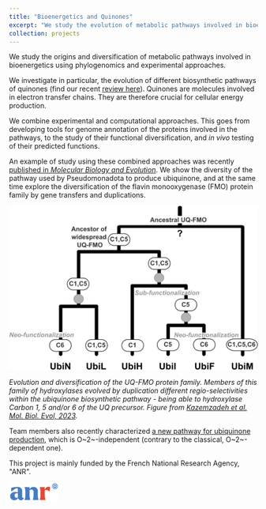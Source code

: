 ```yaml
---
title: "Bioenergetics and Quinones"
excerpt: "We study the evolution of metabolic pathways involved in bioenergetics.<br/><img src='/images/quinone-species-1b.png' width='300' alt='Quinone molecules'>"
collection: projects
---
```


We study the origins and diversification of metabolic pathways involved in bioenergetics using phylogenomics and experimental approaches.

We investigate in particular, the evolution of different biosynthetic pathways of quinones (find our recent [review here](https://doi.org/10.1016/j.bbabio.2020.148259)). Quinones are molecules involved in electron transfer chains. They are therefore crucial for cellular energy production.

We combine experimental and computational approaches. This goes from developing tools for genome annotation of the proteins involved in the pathways, to the study of their functional diversification, and *in vivo* testing of their predicted functions. 

An example of study using these combined approaches was recently [published in *Molecular Biology and Evolution*](https://doi.org/10.1093/molbev/msad219). We show the diversity of the pathway used by Pseudomonadota to produce ubiquinone, and at the same time explore the diversification of the flavin monooxygenase (FMO) protein family by gene transfers and duplications. 

<img src='/images/evol-UQ-FMO-mbe.png' width='600'>

*Evolution and diversification of the UQ-FMO protein family. Members of this family of hydroxylases evolved by duplication different regio-selectivities within the ubiquinone biosynthetic pathway - being able to hydroxylase Carbon 1, 5 and/or 6 of the UQ precursor. Figure from [Kazemzadeh et al. Mol. Biol. Evol, 2023](https://doi.org/10.1093/molbev/msad219).*

Team members also recently characterized [a new pathway for ubiquinone production](https://journals.asm.org/doi/full/10.1128/mBio.01319-19), which is O~2~-independent (contrary to the classical, O~2~-dependent one).

This project is mainly funded by the French National Research Agency, "ANR".

<img src='/images/ANR-logo-2021-sigle.jpg' width='100' alt='ANR logo' style='float: left; margin-right: 10px;'/>
